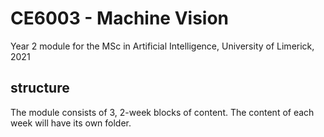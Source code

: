 # CE6003 - Machine Vision

Year 2 module for the MSc in Artificial Intelligence, University of Limerick, 2021

## structure

The module consists of 3, 2-week blocks of content. The content of each week will have its own folder.
